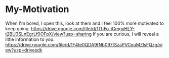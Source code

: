 # My-Motivation
When I'm bored, I open this, look at them and I feel 100% more motivated to keep going.
https://drive.google.com/file/d/1ThFo-iGmgxHLY-t2BU3SLnEgrLf0OFpX/view?usp=sharing
If you are curious, I will reveal a little information to you.
https://drive.google.com/file/d/1F4te0QDA9fNb097tSzaPVCeuMZlsFQzg/view?usp=drivesdk
